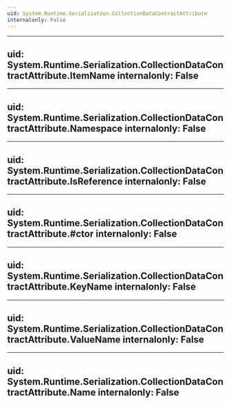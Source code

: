 ```yaml
---
uid: System.Runtime.Serialization.CollectionDataContractAttribute
internalonly: False
---
```


---
uid: System.Runtime.Serialization.CollectionDataContractAttribute.ItemName
internalonly: False
---

---
uid: System.Runtime.Serialization.CollectionDataContractAttribute.Namespace
internalonly: False
---

---
uid: System.Runtime.Serialization.CollectionDataContractAttribute.IsReference
internalonly: False
---

---
uid: System.Runtime.Serialization.CollectionDataContractAttribute.#ctor
internalonly: False
---

---
uid: System.Runtime.Serialization.CollectionDataContractAttribute.KeyName
internalonly: False
---

---
uid: System.Runtime.Serialization.CollectionDataContractAttribute.ValueName
internalonly: False
---

---
uid: System.Runtime.Serialization.CollectionDataContractAttribute.Name
internalonly: False
---
